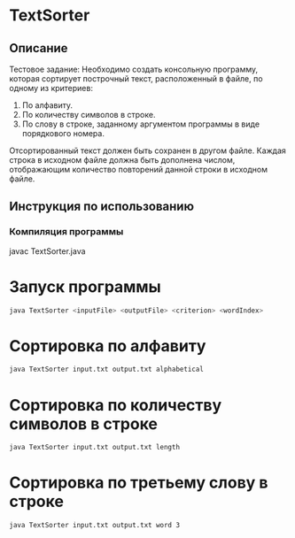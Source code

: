 # TextSorter

## Описание
Тестовое задание: Необходимо создать консольную программу, которая сортирует построчный текст, расположенный в файле, по одному из критериев:
1. По алфавиту.
2. По количеству символов в строке.
3. По слову в строке, заданному аргументом программы в виде порядкового номера.

Отсортированный текст должен быть сохранен в другом файле. Каждая строка в исходном файле должна быть дополнена числом, отображающим количество повторений данной строки в исходном файле.

## Инструкция по использованию

### Компиляция программы

javac TextSorter.java

# Запуск программы
```sh
java TextSorter <inputFile> <outputFile> <criterion> <wordIndex>
```
# Сортировка по алфавиту
```sh
java TextSorter input.txt output.txt alphabetical
```
# Сортировка по количеству символов в строке
```sh
java TextSorter input.txt output.txt length
```
# Сортировка по третьему слову в строке
```sh
java TextSorter input.txt output.txt word 3
```
